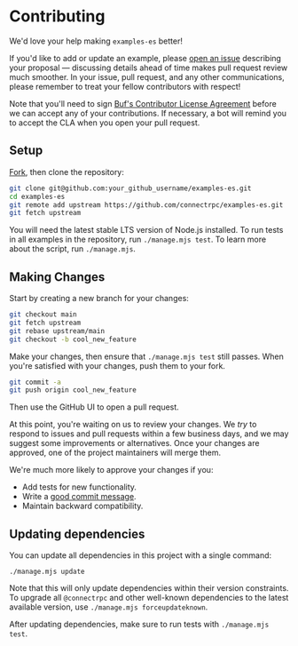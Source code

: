 # Contributing

We'd love your help making `examples-es` better!

If you'd like to add or update an example, please [open an issue][open-issue]
describing your proposal &mdash; discussing details ahead of time makes
pull request review much smoother. In your issue, pull request, and any other
communications, please remember to treat your fellow contributors with
respect!

Note that you'll need to sign [Buf's Contributor License Agreement][cla]
before we can accept any of your contributions. If necessary, a bot will remind
you to accept the CLA when you open your pull request.

## Setup

[Fork][fork], then clone the repository:

```bash
git clone git@github.com:your_github_username/examples-es.git
cd examples-es
git remote add upstream https://github.com/connectrpc/examples-es.git
git fetch upstream
```

You will need the latest stable LTS version of Node.js installed. To run tests
in all examples in the repository, run `./manage.mjs test`. To learn more about
the script, run `./manage.mjs`.


## Making Changes

Start by creating a new branch for your changes:

```bash
git checkout main
git fetch upstream
git rebase upstream/main
git checkout -b cool_new_feature
```

Make your changes, then ensure that `./manage.mjs test` still passes.
When you're satisfied with your changes, push them to your fork.

```bash
git commit -a
git push origin cool_new_feature
```

Then use the GitHub UI to open a pull request.

At this point, you're waiting on us to review your changes. We *try* to respond
to issues and pull requests within a few business days, and we may suggest some
improvements or alternatives. Once your changes are approved, one of the
project maintainers will merge them.

We're much more likely to approve your changes if you:

- Add tests for new functionality.
- Write a [good commit message][commit-message].
- Maintain backward compatibility.


## Updating dependencies

You can update all dependencies in this project with a single command:

```console
./manage.mjs update
```

Note that this will only update dependencies within their version constraints.
To upgrade all `@connectrpc` and other well-known dependencies to the latest 
available version, use `./manage.mjs forceupdateknown`. 
 
After updating dependencies, make sure to run tests with `./manage.mjs test`.


[fork]: https://github.com/connectrpc/examples-es/fork
[open-issue]: https://github.com/connectrpc/examples-es/issues/new
[cla]: https://cla-assistant.io/connectrpc/examples-es
[commit-message]: http://tbaggery.com/2008/04/19/a-note-about-git-commit-messages.html
